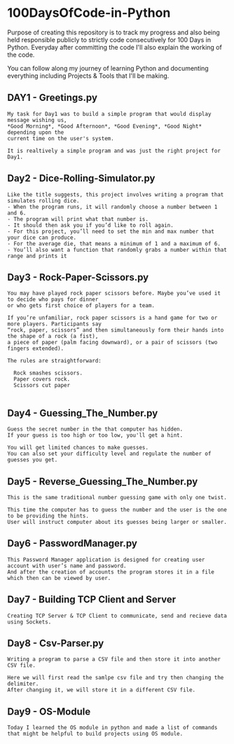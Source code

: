 # 100DaysOfCode-in-Python


Purpose of creating this repository is to track my progress and also being held responsible publicly to strictly code consecutively for 100 Days in Python.
Everyday after committing the code I'll also explain the working of the code.

You can follow along my journey of learning Python and documenting everything including Projects & Tools that I'll be making.

## DAY1 - Greetings.py

```
My task for Day1 was to build a simple program that would display message wishing us, 
*Good Morning*, *Good Afternoon*, *Good Evening*, *Good Night* depending upon the 
current time on the user's system.

It is realtively a simple program and was just the right project for Day1.
```

## Day2 - Dice-Rolling-Simulator.py

```
Like the title suggests, this project involves writing a program that simulates rolling dice. 
- When the program runs, it will randomly choose a number between 1 and 6.
- The program will print what that number is. 
- It should then ask you if you’d like to roll again. 
- For this project, you’ll need to set the min and max number that your dice can produce. 
- For the average die, that means a minimum of 1 and a maximum of 6. 
- You’ll also want a function that randomly grabs a number within that range and prints it
```

## Day3 - Rock-Paper-Scissors.py

```
You may have played rock paper scissors before. Maybe you’ve used it to decide who pays for dinner 
or who gets first choice of players for a team.

If you’re unfamiliar, rock paper scissors is a hand game for two or more players. Participants say 
“rock, paper, scissors” and then simultaneously form their hands into the shape of a rock (a fist), 
a piece of paper (palm facing downward), or a pair of scissors (two fingers extended). 

The rules are straightforward:

  Rock smashes scissors.
  Paper covers rock.
  Scissors cut paper
  
```

## Day4 - Guessing_The_Number.py

```
Guess the secret number in the that computer has hidden.
If your guess is too high or too low, you'll get a hint.

You will get limited chances to make guesses. 
You can also set your difficulty level and regulate the number of guesses you get.
```

## Day5 - Reverse_Guessing_The_Number.py

```
This is the same traditional number guessing game with only one twist.

This time the computer has to guess the number and the user is the one 
to be providing the hints.
User will instruct computer about its guesses being larger or smaller.
```

## Day6 - PasswordManager.py

```
This Password Manager application is designed for creating user account with user’s name and password. 
And after the creation of accounts the program stores it in a file which then can be viewed by user.
```

## Day7 - Building TCP Client and Server

```
Creating TCP Server & TCP Client to communicate, send and recieve data using Sockets.
```

## Day8 - Csv-Parser.py

```
Writing a program to parse a CSV file and then store it into another CSV file.

Here we will first read the samlpe csv file and try then changing the delimiter.
After changing it, we will store it in a different CSV file.
```

## Day9 - OS-Module

```
Today I learned the OS module in python and made a list of commands that might be helpful to build projects using OS module.
```
